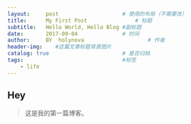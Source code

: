 ```yaml
---
layout:     post                    # 使用的布局（不需要改）
title:      My First Post               # 标题 
subtitle:   Hello World, Hello Blog #副标题
date:       2017-09-04              # 时间
author:     BY  holynova                    # 作者
header-img:    #这篇文章标题背景图片
catalog: true                       # 是否归档
tags:                               #标签
    - life
---
```


## Hey
>这是我的第一篇博客。

